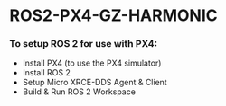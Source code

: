 # ROS2-PX4-GZ-HARMONIC

### To setup ROS 2 for use with PX4:

- Install PX4 (to use the PX4 simulator)
- Install ROS 2
- Setup Micro XRCE-DDS Agent & Client
- Build & Run ROS 2 Workspace
